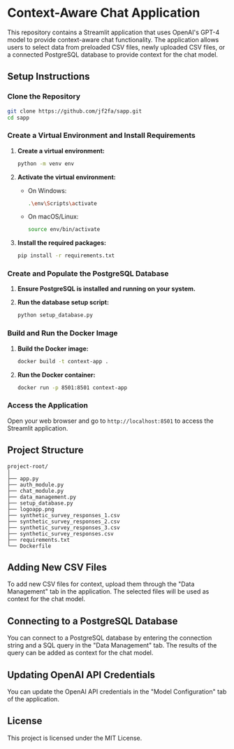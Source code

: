 
# Context-Aware Chat Application

This repository contains a Streamlit application that uses OpenAI's GPT-4 model to provide context-aware chat functionality. The application allows users to select data from preloaded CSV files, newly uploaded CSV files, or a connected PostgreSQL database to provide context for the chat model.

## Setup Instructions

### Clone the Repository

```sh
git clone https://github.com/jf2fa/sapp.git
cd sapp
```

### Create a Virtual Environment and Install Requirements

1. **Create a virtual environment:**
   ```sh
   python -m venv env
   ```

2. **Activate the virtual environment:**
   - On Windows:
     ```sh
     .\env\Scripts\activate
     ```
   - On macOS/Linux:
     ```sh
     source env/bin/activate
     ```

3. **Install the required packages:**
   ```sh
   pip install -r requirements.txt
   ```

### Create and Populate the PostgreSQL Database

1. **Ensure PostgreSQL is installed and running on your system.**

2. **Run the database setup script:**
   ```sh
   python setup_database.py
   ```

### Build and Run the Docker Image

1. **Build the Docker image:**
   ```sh
   docker build -t context-app .
   ```

2. **Run the Docker container:**
   ```sh
   docker run -p 8501:8501 context-app
   ```

### Access the Application

Open your web browser and go to `http://localhost:8501` to access the Streamlit application.

## Project Structure

```
project-root/
│
├── app.py
├── auth_module.py
├── chat_module.py
├── data_management.py
├── setup_database.py
├── logoapp.png
├── synthetic_survey_responses_1.csv
├── synthetic_survey_responses_2.csv
├── synthetic_survey_responses_3.csv
├── synthetic_survey_responses.csv
├── requirements.txt
└── Dockerfile
```

## Adding New CSV Files

To add new CSV files for context, upload them through the "Data Management" tab in the application. The selected files will be used as context for the chat model.

## Connecting to a PostgreSQL Database

You can connect to a PostgreSQL database by entering the connection string and a SQL query in the "Data Management" tab. The results of the query can be added as context for the chat model.

## Updating OpenAI API Credentials

You can update the OpenAI API credentials in the "Model Configuration" tab of the application.

## License

This project is licensed under the MIT License.
